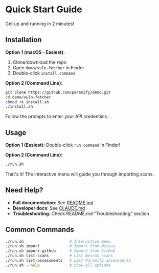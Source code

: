 # Quick Start Guide

Get up and running in 2 minutes!

## Installation

**Option 1 (macOS - Easiest):**
1. Clone/download the repo
2. Open `demo/vuln-fetcher` in Finder
3. Double-click `install.command`

**Option 2 (Command Line):**
```bash
git clone https://github.com/paramify/demo.git
cd demo/vuln-fetcher
chmod +x install.sh
./install.sh
```

Follow the prompts to enter your API credentials.

## Usage

**Option 1 (Easiest):**
Double-click `run.command` in Finder!

**Option 2 (Command Line):**
```bash
./run.sh
```

That's it! The interactive menu will guide you through importing scans.

## Need Help?

- **Full documentation**: See [README.md](README.md)
- **Developer docs**: See [CLAUDE.md](CLAUDE.md)
- **Troubleshooting**: Check README.md "Troubleshooting" section

## Common Commands

```bash
./run.sh                    # Interactive menu
./run.sh import             # Import from Nessus
./run.sh import-github      # Import from GitHub
./run.sh list-scans         # List Nessus scans
./run.sh list-assessments   # List Paramify assessments
./run.sh --help             # Show all options
```
